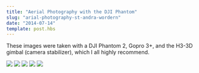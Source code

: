 ```yaml
---
title: "Aerial Photography with the DJI Phantom"
slug: "arial-photography-st-andra-wordern"
date: "2014-07-14"
template: post.hbs
---
```


These images were taken with a DJI Phantom 2, Gopro 3+, and the H3-3D gimbal (camera stabilizer), which I all highly recommend.

![](../images/posts/aerial-photography-dji-phantom/1-sm.jpg)
![](../images/posts/aerial-photography-dji-phantom/2-sm.jpg)
![](../images/posts/aerial-photography-dji-phantom/3-sm.jpg)
![](../images/posts/aerial-photography-dji-phantom/4-sm.jpg)
![](../images/posts/aerial-photography-dji-phantom/5-sm.jpg)
